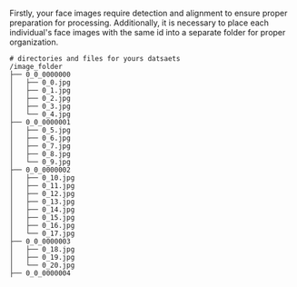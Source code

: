 Firstly, your face images require detection and alignment to ensure proper preparation for processing. Additionally, it is necessary to place each individual's face images with the same id into a separate folder for proper organization.


```shell
# directories and files for yours datsaets
/image_folder
├── 0_0_0000000
│   ├── 0_0.jpg
│   ├── 0_1.jpg
│   ├── 0_2.jpg
│   ├── 0_3.jpg
│   └── 0_4.jpg
├── 0_0_0000001
│   ├── 0_5.jpg
│   ├── 0_6.jpg
│   ├── 0_7.jpg
│   ├── 0_8.jpg
│   └── 0_9.jpg
├── 0_0_0000002
│   ├── 0_10.jpg
│   ├── 0_11.jpg
│   ├── 0_12.jpg
│   ├── 0_13.jpg
│   ├── 0_14.jpg
│   ├── 0_15.jpg
│   ├── 0_16.jpg
│   └── 0_17.jpg
├── 0_0_0000003
│   ├── 0_18.jpg
│   ├── 0_19.jpg
│   └── 0_20.jpg
├── 0_0_0000004


